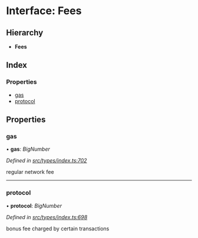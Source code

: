 # Interface: Fees

## Hierarchy

* **Fees**

## Index

### Properties

* [gas](fees.md#gas)
* [protocol](fees.md#protocol)

## Properties

###  gas

• **gas**: *BigNumber*

*Defined in [src/types/index.ts:702](https://github.com/PolymathNetwork/polymesh-sdk/blob/31a16a34/src/types/index.ts#L702)*

regular network fee

___

###  protocol

• **protocol**: *BigNumber*

*Defined in [src/types/index.ts:698](https://github.com/PolymathNetwork/polymesh-sdk/blob/31a16a34/src/types/index.ts#L698)*

bonus fee charged by certain transactions
